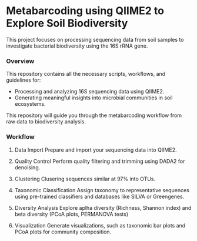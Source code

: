 # Metabarcoding using QIIME2 to Explore Soil Biodiversity

This project focuses on processing sequencing data from soil samples to investigate bacterial biodiversity using the 16S rRNA gene.

### Overview

This repository contains all the necessary scripts, workflows, and guidelines for:
* Processing and analyzing 16S sequencing data using QIIME2.
* Generating meaningful insights into microbial communities in soil ecosystems.
  
This repository will guide you through the metabarcoding workflow from raw data to biodiversity analysis.


### Workflow
1. Data Import
Prepare and import your sequencing data into QIIME2.

2. Quality Control
Perform quality filtering and trimming using DADA2 for denoising.

3. Clustering
Clusering sequences similar at 97% into OTUs.

3. Taxonomic Classification
Assign taxonomy to representative sequences using pre-trained classifiers and databases like SILVA or Greengenes.

5. Diversity Analysis
Explore aplha diversity (Richness, Shannon index) and beta diversity (PCoA plots, PERMANOVA tests)

5. Visualization
Generate visualizations, such as taxonomic bar plots and PCoA plots for community composition.

